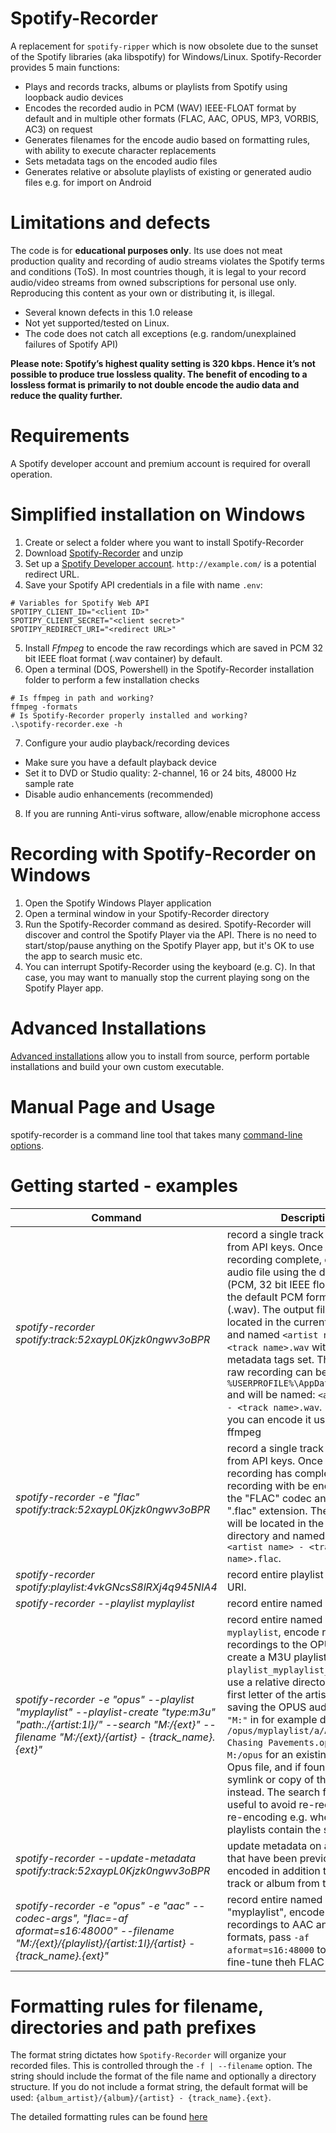 # Spotify-Recorder

A replacement for ``spotify-ripper`` which is now  obsolete due to the sunset of the Spotify libraries (aka libspotify) for Windows/Linux.
Spotify-Recorder provides 5 main functions:
- Plays and records tracks, albums or playlists from Spotify using loopback audio devices
- Encodes the recorded audio in PCM (WAV) IEEE-FLOAT format by default and in multiple other formats (FLAC, AAC, OPUS, MP3, VORBIS, AC3) on request
- Generates filenames for the encode audio based on formatting rules, with ability to execute character replacements
- Sets metadata tags on the encoded audio files
- Generates relative or absolute playlists of existing or generated audio files e.g. for import on Android

# Limitations and defects
The code is for **educational purposes only**. Its use does not meat production quality and recording of audio streams violates the Spotify terms and conditions (ToS). In most countries though, it is legal to your record audio/video streams from owned subscriptions for personal use only. Reproducing this content as your own or distributing it, is illegal.
- Several known defects in this 1.0 release
- Not yet supported/tested on Linux.
- The code does not catch all exceptions (e.g. random/unexplained failures of Spotify API)

**Please note: Spotify’s highest quality setting is 320 kbps. Hence it’s not possible to produce true lossless quality. The benefit of encoding to a lossless format is primarily to not double encode the audio data and reduce the quality further.**

# Requirements
A Spotify developer account and premium account is required for overall operation.

# Simplified installation on Windows
1. Create or select a folder where you want to install Spotify-Recorder
2. Download [Spotify-Recorder](releases/spotify-recorder_1.0.zip) and unzip
3. Set up a [Spotify Developer account](https://developer.spotify.com/console/). ``http://example.com/`` is a potential redirect URL.
4. Save your Spotify API credentials in a file with name `.env`:
```
# Variables for Spotify Web API
SPOTIPY_CLIENT_ID="<client ID>"
SPOTIPY_CLIENT_SECRET="<client secret>"
SPOTIPY_REDIRECT_URI="<redirect URL>"
```
5. Install *Ffmpeg* to encode the raw recordings which are saved in PCM 32 bit IEEE float format (.wav container) by default.
6. Open a terminal (DOS, Powershell) in the Spotify-Recorder installation folder to perform a few installation checks
```
# Is ffmpeg in path and working?
ffmpeg -formats
# Is Spotify-Recorder properly installed and working?
.\spotify-recorder.exe -h
```
7. Configure your audio playback/recording devices
* Make sure you have a default playback device
* Set it to DVD or Studio quality: 2-channel, 16 or 24 bits, 48000 Hz sample rate
* Disable audio enhancements (recommended)

8. If you are running Anti-virus software, allow/enable microphone access

# Recording with Spotify-Recorder on Windows
1. Open the Spotify Windows Player application
2. Open a terminal window in your Spotify-Recorder directory
3. Run the Spotify-Recorder command as desired.  Spotify-Recorder will discover and control the Spotify Player via the API.  There is no need to start/stop/pause anything on the Spotify Player app, but it's OK to use the app to search music etc.
4. You can interrupt Spotify-Recorder using the keyboard (e.g. <ctrl>C).  In that case, you may want to manually stop the current playing song on the Spotify Player app.


#  Advanced Installations
[Advanced installations](README_advanced.md) allow you to install from source, perform portable installations and build your own custom executable.

# Manual Page and Usage
spotify-recorder is a command line tool that takes many [command-line options](README_manpage.md).  

# Getting started - examples
| Command                                       | Description                                                               |
|-----------------------------------------------|---------------------------------------------------------------------------|
| *spotify-recorder spotify:track:52xaypL0Kjzk0ngwv3oBPR*     | record a single track using user from API keys. Once raw recording complete, encode the audio file using the default codec (PCM, 32 bit IEEE float) as well as the default PCM format/container (.wav). The output file will be located in the current directory and named ``<artist name> - <track name>.wav`` with proper metadata tags set.  The temporary, raw recording can be found at ``%USERPROFILE%\AppData\Local\Temp`` and will be named: ``<artist name> - <track name>.wav``. From there you can encode it using e.g. ffmpeg |
| *spotify-recorder -e "flac" spotify:track:52xaypL0Kjzk0ngwv3oBPR*     | record a single track using user from API keys. Once raw recording has completed, the raw recording with be encoded using the "FLAC" codec and (default) ".flac" extension. The output file will be located in the current directory and named and named ``<artist name> - <track name>.flac``. |
| *spotify-recorder spotify:playlist:4vkGNcsS8lRXj4q945NIA4*     | record entire playlist from playlist URI. |
| *spotify-recorder --playlist myplaylist*   | record entire named playlist. |
| *spotify-recorder -e "opus" --playlist "myplaylist" --playlist-create "type:m3u" "path:./{artist:1l}/" --search "M:/{ext}" --filename "M:/{ext}/{artist} - {track_name}.{ext}"*|record entire named playlist ``myplaylist``, encode raw recordings to the OPUS format, create a M3U playlist named ``playlist_myplaylist_opus.m3u``, use a relative directory with the first letter of the artist as prefix, saving the OPUS audio file in drive ``"M:"`` in for example directory ``/opus/myplaylist/a/Adele - Chasing Pavements.opus``. Search ``M:/opus`` for an existing encoded Opus file, and if founds, use a symlink or copy of that file instead.  The search function is useful to avoid re-recording and re-encoding e.g. when several playlists contain the same tracks.|
|*spotify-recorder --update-metadata spotify:track:52xaypL0Kjzk0ngwv3oBPR*|update metadata on audion files that have been previously encoded in addition to record the track or album from the URI|
|*spotify-recorder -e "opus" -e "aac" --codec-args", "flac=-af aformat=s16:48000" --filename "M:/{ext}/{playlist}/{artist:1l}/{artist} - {track_name}.{ext}"*|record entire named playlist "myplaylist", encode the raw recordings to AAC and FLAC formats, pass ``-af aformat=s16:48000`` to ``ffmpeg`` to fine-tune theh FLAC encoding.|


# Formatting rules for filename, directories and path prefixes

The format string dictates how ``Spotify-Recorder`` will organize your recorded files.  This is controlled through the ``-f | --filename`` option.  The string should include the format of the file name and optionally a directory structure.   If you do not include a format string, the default format will be used: ``{album_artist}/{album}/{artist} - {track_name}.{ext}``.

The detailed formatting rules can be found [here](README_formatting.md)
